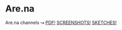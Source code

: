 # Are.na
Are.na channels ↝
[PDF!](https://www.are.na/stu-griffiths/pdf-xzfqk1t217i)
[SCREENSHOTS!](https://www.are.na/stu-griffiths/screenshots-_oku31zandm)
[SKETCHES!](https://www.are.na/stu-griffiths/sketches-1527105085)

